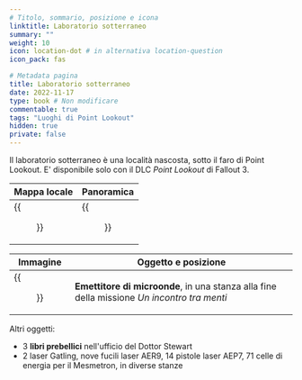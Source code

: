 ```yaml
---
# Titolo, sommario, posizione e icona
linktitle: Laboratorio sotterraneo
summary: ""
weight: 10
icon: location-dot # in alternativa location-question
icon_pack: fas

# Metadata pagina
title: Laboratorio sotterraneo
date: 2022-11-17
type: book # Non modificare
commentable: true
tags: "Luoghi di Point Lookout"
hidden: true
private: false 
---
```



Il laboratorio sotterraneo è una località nascosta, sotto il faro di Point Lookout. E' disponibile solo con il DLC *Point Lookout* di Fallout 3.

| Mappa locale                      | Panoramica                          |
| --------------------------------- | ----------------------------------- |
| {{<figure src="fo3/PL_Lighthouse_local_map.webp">}}| {{<figure src="fo3/St_Aubin_medical_facility.webp">}}|

| Immagine                                | Oggetto e posizione                                                                         |
| --------------------------------------- | ------------------------------------------------------------------------------------------- |
| {{<figure src="fo3/Fo3PL_Lighthouse_weapon_stash.webp">}}| **Emettitore di microonde**, in una stanza alla fine della missione *Un incontro tra menti* |


Altri oggetti:
- 3 **libri prebellici** nell'ufficio del Dottor Stewart
- 2 laser Gatling, nove fucili laser AER9, 14 pistole laser AEP7, 71 celle di energia per il Mesmetron, in diverse stanze 

